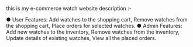this is my e-commerce watch website 
description :- 

● User Features: Add watches to the shopping cart, Remove watches from the shopping cart, Place orders for selected watches.
● Admin Features: Add new watches to the inventory, Remove watches from the inventory, Update details of existing watches, View all
the placed orders. 
